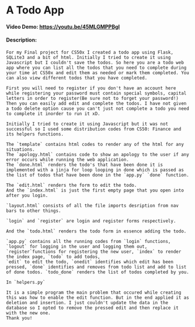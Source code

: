 # A Todo App
#### Video Demo: https://youtu.be/45MLGMPPBgI
#### Description:
    For my Final project for CS50x I created a todo app using Flask, SQLite3 and a bit of html. Initially I tried to create it using Javascript but I couldn't save the todos. So here you are a todo web app where you can list all the todos that you need to complete during your time at CS50x and edit them as needed or mark them completed. You can also view different todos that you have completed.

    First you will need to register if you don't have an account here while registering your password must contain special symbols, capital letters in order to register(Be sure not to forget your password!)
    Then you can easily add edit and complete the todos. I have not given a todo delete option cause you can't just not complete a todo you need to complete it inorder to run it xD.

    Initially I tried to create it using Javascript but it was not successful so I used some distribution codes from CS50: Finance and its helpers functions.

    The `template` contains html codes to render any of the html for any situations.
    The `apology.html` contains code to show an apology to the user if any error occurs while running the web application.
    The `done.html` renders the todo's that have been done it is implemented with a jinja for loop looping in done which is passed as the list of todos that have been done in the `app.py` `done` function.

    The `edit.html` renders the form to edit the todo.
    And the `index.html` is just the first empty page that you open into after you login.

    `layout.html` consists of all the file imports desription from nav bars to other things.

    `login` and `register` are login and register forms respectively.

    And the `todo.html` renders the todo form in essence adding the todo.

    `app.py` contains all the running codes from `login` functions, `logout` for logging in the user and logging them out, `register`functions for registering the new user, `index` to render the index page, `todo` to add todos,
    `edit` to edit the todo, `onedit` identifies which edit has been pressed, `done` identifies and removes from todo list and add to list of done todos. `todo_done` renders the list of todos completed by you.

    In `helpers.py`

    It is a simple program the main problem that occured while creating this was how to enable the edit function. But in the end applied it as deletion and insertion. I just couldn't update the data in the database so I opted to remove the pressed edit and then replace it with the new one.
    Thank you!